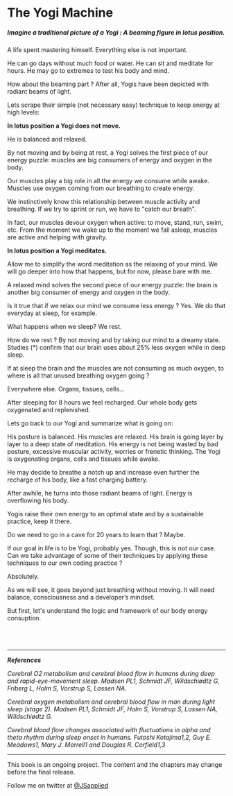 # The Yogi Machine

##### Imagine a traditional picture of a Yogi : A beaming figure in lotus position. 

A life spent mastering himself. Everything else is not important. 

He can go days without much food or water. He can sit and meditate for hours. He may go to extremes to test his body and mind. 

How about the beaming part ? After all, Yogis have been depicted with radiant beams of light. 

Lets scrape their simple (not necessary easy) technique to keep energy at high levels:

**In lotus position a Yogi does not move.** 

He is balanced and relaxed. 

By not moving and by being at rest, a Yogi solves the first piece of our energy puzzle: muscles are big consumers of energy and oxygen in the body. 

Our muscles play a big role in all the energy we consume while awake. Muscles use oxygen coming from our breathing to create energy. 

We instinctively know this relationship between muscle activity and breathing. If we try to sprint or run, we have to "catch our breath".  

In fact, our muscles devour oxygen when active: to move, stand, run, swim, etc. From the moment we wake up to the moment we fall asleep, muscles are active and helping with gravity. 

**In lotus position a Yogi meditates.** 

Allow me to simplify the word meditation as the relaxing of your mind. We will go deeper into how that happens, but for now, please bare with me. 

A relaxed mind solves the second piece of our energy puzzle: the brain is another big consumer of energy and oxygen in the body. 

Is it true that if we relax our mind we consume less energy ? Yes. We do that everyday at sleep, for example. 

What happens when we sleep? We rest. 

How do we rest ? By not moving and by taking our mind to a dreamy state. Studies (*) confirm that our brain uses about 25% less oxygen while in deep sleep. 

If at sleep the brain and the muscles are not consuming as much oxygen, to where is all that unused breathing oxygen going ? 

Everywhere else. Organs, tissues, cells...

After sleeping for 8 hours we feel recharged. Our whole body gets oxygenated and replenished. 

Lets go back to our Yogi and summarize what is going on:

His posture is balanced. His muscles are relaxed. His brain is going layer by layer to a deep state of meditation.  His energy is not being wasted by bad posture, excessive muscular activity, worries or frenetic thinking. The Yogi is oxygenating organs, cells and tissues while awake.

He may decide to breathe a notch up and increase even further the recharge of his body, like a fast charging battery. 

After awhile, he turns into those radiant beams of light. Energy is overflowing his body. 

Yogis raise their own energy to an optimal state and by a sustainable practice, keep it there.  

Do we need to go in a cave for 20 years to learn that ? Maybe. 

If our goal in life is to be Yogi, probably yes. Though, this is not our case. Can we take advantage of some of their techniques by applying these techniques to our own coding practice ?

Absolutely. 

As we will see, it goes beyond just breathing without moving. It will need balance, consciousness and a developer’s mindset. 

But first, let's understand the logic and framework of our body energy consuption. 
<br />
<br />
<br />
<br />


***

***References***

*Cerebral O2 metabolism and cerebral blood flow in humans during deep and rapid-eye-movement sleep.
Madsen PL1, Schmidt JF, Wildschiødtz G, Friberg L, Holm S, Vorstrup S, Lassen NA.*

*Cerebral oxygen metabolism and cerebral blood flow in man during light sleep (stage 2).
Madsen PL1, Schmidt JF, Holm S, Vorstrup S, Lassen NA, Wildschiødtz G.*

*Cerebral blood flow changes associated with fluctuations
in alpha and theta rhythm during sleep onset in humans.
Futoshi Kotajima1,2, Guy E. Meadows1, Mary J. Morrell1 and Douglas R. Corfield1,3*

***

This book is an ongoing project. The content and the chapters may change before the final release.

Follow me on twitter at [@JSapplied](https://twitter.com/JSapplied) 
